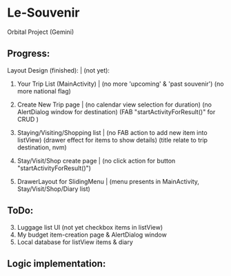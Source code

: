 # Le-Souvenir
Orbital Project (Gemini)

Progress:
---------------------------------------------------

Layout Design (finished):          |   (not yet):


1. Your Trip List (MainActivity)   |    (no more 'upcoming' & 'past souvenir')
                                        (no more national flag)
                                       
2. Create New Trip page            |   (no calendar view selection for duration)
                                       (no AlertDialog window for destination)
                                       (FAB "startActivityForResult()" for CRUD )
                                       
3. Staying/Visiting/Shopping list  |   (no FAB action to add new item into listView)
                                       (drawer effect for items to show details)
                                       (title relate to trip destination, nvm)
                                       
4. Stay/Visit/Shop create page     |   (no click action for button "startActivityForResult()")

5. DrawerLayout for SlidingMenu    |   (menu presents in MainActivity, Stay/Visit/Shop/Diary list)
                              




ToDo:
---------------------------------------------------



3. Luggage list UI (not yet checkbox items in listView)
5. My budget item-creation page & AlertDialog window
6. Local database for listView items & diary









Logic implementation:
---------------------------------------------------























